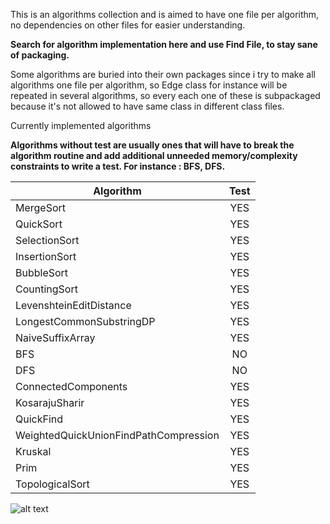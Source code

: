 This is an algorithms collection and is aimed to have one file per algorithm, no dependencies on other files for easier understanding. 

**Search for algorithm implementation here and use Find File, to stay sane of packaging.**

Some algorithms are buried into their own packages since i try to make all algorithms one file per algorithm, so Edge class for instance will be repeated in several algorithms, so every each one of these is subpackaged because it's not allowed to have same class in different class files.

Currently implemented algorithms 

**Algorithms without test are usually ones that will have to break the algorithm routine and add additional unneeded memory/complexity constraints to write a test. For instance : BFS, DFS.**

| Algorithm                                | Test                                   | 
| -----------------------------------------|:--------------------------------------:|
| MergeSort                                |     YES                                |
| QuickSort                                |     YES                                |
| SelectionSort                            |     YES                                |
| InsertionSort                            |     YES                                |
| BubbleSort                               |     YES                                |
| CountingSort                             |     YES                                |
| LevenshteinEditDistance                  |     YES                                |
| LongestCommonSubstringDP                 |     YES                                |
| NaiveSuffixArray                         |     YES                                |
| BFS                                      |     NO                                 |
| DFS                                      |     NO                                 |
| ConnectedComponents                      |     YES                                |
| KosarajuSharir                           |     YES                                |
| QuickFind                                |     YES                                |
| WeightedQuickUnionFindPathCompression    |     YES                                |
| Kruskal                                  |     YES                                |
| Prim                                     |     YES                                |
| TopologicalSort                          |     YES                                |

                    
![alt text](https://travis-ci.org/despondency/algorithms.svg?branch=master)


